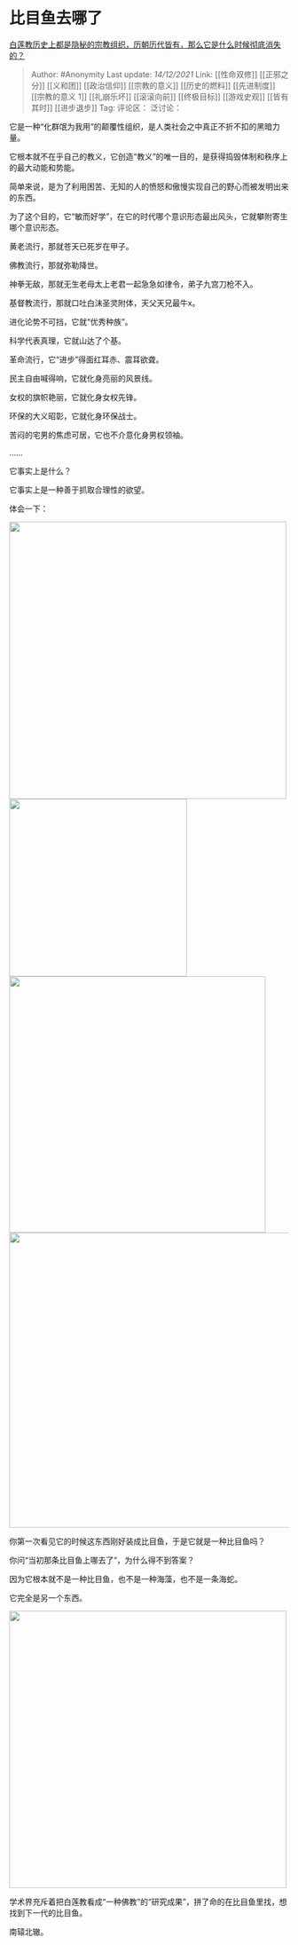 # 比目鱼去哪了
[白莲教历史上都是隐秘的宗教组织，历朝历代皆有，那么它是什么时候彻底消失的？](https://www.zhihu.com/question/23544878/answer/24998183)

> Author: #Anonymity
> Last update: *14/12/2021*
> Link: [[性命双修]] [[正邪之分]] [[义和团]] [[政治信仰]] [[宗教的意义]] [[历史的燃料]] [[先进制度]] [[宗教的意义 1]] [[礼崩乐坏]] [[滚滚向前]] [[终极目标]] [[游戏史观]] [[皆有其时]] [[进步退步]]
> Tag:
> 评论区：
> 泛讨论：

它是一种“化群氓为我用”的颠覆性组织，是人类社会之中真正不折不扣的黑暗力量。

它根本就不在乎自己的教义，它创造“教义”的唯一目的，是获得捣毁体制和秩序上的最大动能和势能。

简单来说，是为了利用困苦、无知的人的愤怒和傲慢实现自己的野心而被发明出来的东西。

为了这个目的，它“敏而好学”，在它的时代哪个意识形态最出风头，它就攀附寄生哪个意识形态。

黄老流行，那就苍天已死岁在甲子。

佛教流行，那就弥勒降世。

神拳无敌，那就无生老母太上老君一起急急如律令，弟子九宫刀枪不入。

基督教流行，那就口吐白沫圣灵附体，天父天兄最牛x。

进化论势不可挡，它就“优秀种族”。

科学代表真理，它就山达了个基。

革命流行，它“进步”得面红耳赤、震耳欲聋。

民主自由喊得响，它就化身亮丽的风景线。

女权的旗帜艳丽，它就化身女权先锋。

环保的大义昭彰，它就化身环保战士。

苦闷的宅男的焦虑可居，它也不介意化身男权领袖。

……

它事实上是什么？

它事实上是一种善于抓取合理性的欲望。

体会一下：

<img src="https://pic2.zhimg.com/50/v2-969f50a2ba520867a93295a12890e7cd_720w.gif?source=1940ef5c" data-rawwidth="500" data-rawheight="281" data-size="normal" data-thumbnail="https://pica.zhimg.com/50/v2-969f50a2ba520867a93295a12890e7cd_720w.jpg?source=1940ef5c" class="origin_image zh-lightbox-thumb" width="500" data-original="https://pic2.zhimg.com/v2-969f50a2ba520867a93295a12890e7cd_r.jpg?source=1940ef5c"/>

<img src="https://pic1.zhimg.com/50/v2-57517c51be1596bf6fac3acda4c1ccde_720w.gif?source=1940ef5c" data-rawwidth="320" data-rawheight="180" data-size="normal" data-thumbnail="https://pica.zhimg.com/50/v2-57517c51be1596bf6fac3acda4c1ccde_720w.jpg?source=1940ef5c" class="content_image" width="320"/>

<img src="https://pic1.zhimg.com/50/v2-f205faf15564fbbba8672b4dac6b77e4_720w.gif?source=1940ef5c" data-rawwidth="462" data-rawheight="240" data-size="normal" data-thumbnail="https://pic2.zhimg.com/50/v2-f205faf15564fbbba8672b4dac6b77e4_720w.jpg?source=1940ef5c" class="origin_image zh-lightbox-thumb" width="462" data-original="https://pic2.zhimg.com/v2-f205faf15564fbbba8672b4dac6b77e4_r.jpg?source=1940ef5c"/>

<img src="https://pica.zhimg.com/50/v2-5fab5d8e43fe5dd08643a7da2f5bfbcd_720w.gif?source=1940ef5c" data-rawwidth="532" data-rawheight="299" data-size="normal" data-thumbnail="https://pica.zhimg.com/50/v2-5fab5d8e43fe5dd08643a7da2f5bfbcd_720w.jpg?source=1940ef5c" class="origin_image zh-lightbox-thumb" width="532" data-original="https://pic1.zhimg.com/v2-5fab5d8e43fe5dd08643a7da2f5bfbcd_r.jpg?source=1940ef5c"/>

你第一次看见它的时候这东西刚好装成比目鱼，于是它就是一种比目鱼吗？

你问“当初那条比目鱼上哪去了”，为什么得不到答案？

因为它根本就不是一种比目鱼，也不是一种海藻，也不是一条海蛇。

它完全是另一个东西。

<img src="https://pica.zhimg.com/50/v2-535ed8b93483f23f743c3c98cf2ca961_720w.jpg?source=1940ef5c" data-rawwidth="500" data-rawheight="331" data-size="normal" data-default-watermark-src="https://pic3.zhimg.com/50/v2-7cc85fad57c1edb02294384b3ed0c03b_720w.jpg?source=1940ef5c" class="origin_image zh-lightbox-thumb" width="500" data-original="https://pic1.zhimg.com/v2-535ed8b93483f23f743c3c98cf2ca961_r.jpg?source=1940ef5c"/>

学术界充斥着把白莲教看成“一种佛教”的“研究成果”，拼了命的在比目鱼里找，想找到下一代的比目鱼。

南辕北辙。
